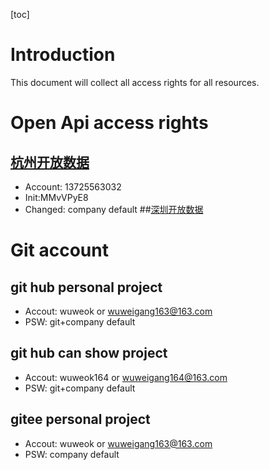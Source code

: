 [toc]

# Introduction
This document will collect all access rights for all resources.


# Open Api access rights
## [杭州开放数据](https://data.hangzhou.gov.cn/)
- Account: 13725563032  
- Init:MMvVPyE8  
- Changed:  company default
##[深圳开放数据](https://opendata.sz.gov.cn/)


# Git account
## git hub personal project
- Accout: wuweok  or  wuweigang163@163.com
- PSW: git+company default
## git hub can show project
- Accout: wuweok164   or  wuweigang164@163.com
- PSW: git+company default
## gitee personal project
- Accout: wuweok  or  wuweigang163@163.com
- PSW: company default